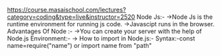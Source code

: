 https://course.masaischool.com/lectures?category=coding&type=live&instructor=2520
Node Js:-
    ->Node Js is the runtime environment for running js code.
    ->Javascipt runs in the browser.
Advantages Of Node :-
    ->You can create your server with the help of Node.js
Environment:-
    ->
How to import in Node.js:-
    Syntax:-const name=require("name")
    or import name from "path"


